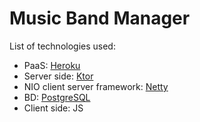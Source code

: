 # Music Band Manager

List of technologies used:

- PaaS: [Heroku](https://www.heroku.com/home)
- Server side: [Ktor](https://ktor.io)
- NIO client server framework: [Netty](https://netty.io)
- BD: [PostgreSQL](https://www.postgresql.org)
- Client side: JS
